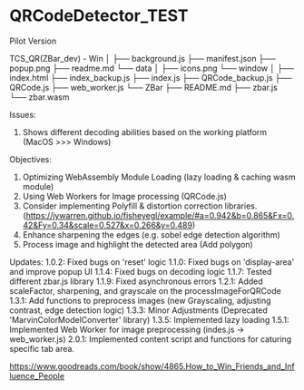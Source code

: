 # QRCodeDetector_TEST
Pilot Version 

TCS_QR(ZBar_dev) - Win
│
├── background.js
├── manifest.json
├── popup.png
├── readme.md
└── data
    │
    ├── icons.png
    └── window
        │
        ├── index.html
        ├── index_backup.js
        ├── index.js
        ├── QRCode_backup.js
        ├── QRCode.js
        ├── web_worker.js
        └── ZBar
            ├── README.md
            ├── zbar.js
            └── zbar.wasm


Issues:
1. Shows different decoding abilities based on the working platform (MacOS >>> Windows)

Objectives:
1. Optimizing WebAssembly Module Loading (lazy loading & caching wasm module)
2. Using Web Workers for Image processing (QRCode.js)
3. Consider implementing Polyfill & distortion correction libraries. (https://jywarren.github.io/fisheyegl/example/#a=0.942&b=0.865&Fx=0.42&Fy=0.34&scale=0.527&x=0.266&y=0.489)
4. Enhance sharpening the edges (e.g. sobel edge detection algorithm)
5. Process image and highlight the detected area (Add polygon)

Updates:
1.0.2: Fixed bugs on 'reset' logic
1.1.0: Fixed bugs on 'display-area' and improve popup UI
1.1.4: Fixed bugs on decoding logic
1.1.7: Tested different zbar.js library
1.1.9: Fixed asynchronous errors
1.2.1: Added scaleFactor, sharpening, and grayscale on the processImageForQRCode
1.3.1: Add functions to preprocess images (new Grayscaling, adjusting contrast, edge detection logic)
1.3.3: Minor Adjustments (Deprecated 'MarvinColorModelConverter' library)
1.3.5: Implemented lazy loading 
1.5.1: Implemented Web Worker for image preprocessing (indes.js -> web_worker.js)
2.0.1: Implemented content script and functions for caturing specific tab area.

https://www.goodreads.com/book/show/4865.How_to_Win_Friends_and_Influence_People